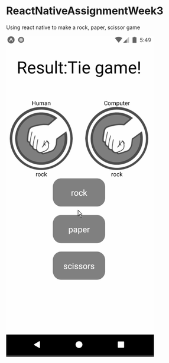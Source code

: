 # ReactNativeAssignmentWeek3
Using react native to make a rock, paper, scissor game

![Alt Text](https://github.com/hienle2703/ReactNativeAssignmentWeek3/blob/master/week3.gif)

